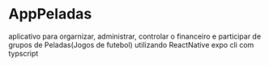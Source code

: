 # AppPeladas

aplicativo para  orgarnizar, administrar, controlar o financeiro e participar de grupos de Peladas(Jogos de futebol)
utilizando ReactNative expo cli com typscript
